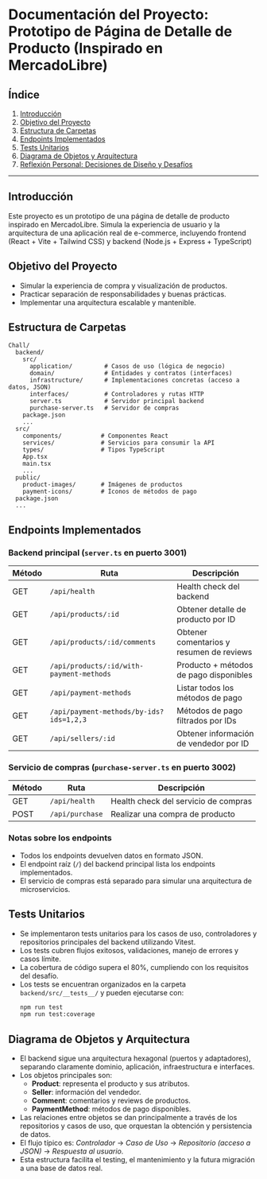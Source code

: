 # Documentación del Proyecto: Prototipo de Página de Detalle de Producto (Inspirado en MercadoLibre)

## Índice
1. [Introducción](#introducción)
2. [Objetivo del Proyecto](#objetivo-del-proyecto)
3. [Estructura de Carpetas](#estructura-de-carpetas)
4. [Endpoints Implementados](#endpoints-implementados)
5. [Tests Unitarios](#tests-unitarios)
6. [Diagrama de Objetos y Arquitectura](#diagrama-de-objetos-y-arquitectura)
7. [Reflexión Personal: Decisiones de Diseño y Desafíos](#reflexion-personal-decisiones-de-diseno-y-desafios)

---

## Introducción
Este proyecto es un prototipo de una página de detalle de producto inspirado en MercadoLibre. Simula la experiencia de usuario y la arquitectura de una aplicación real de e-commerce, incluyendo frontend (React + Vite + Tailwind CSS) y backend (Node.js + Express + TypeScript)

## Objetivo del Proyecto
- Simular la experiencia de compra y visualización de productos.
- Practicar separación de responsabilidades y buenas prácticas.
- Implementar una arquitectura escalable y mantenible.

## Estructura de Carpetas
```
Chall/
  backend/
    src/
      application/         # Casos de uso (lógica de negocio)
      domain/              # Entidades y contratos (interfaces)
      infrastructure/      # Implementaciones concretas (acceso a datos, JSON)
      interfaces/          # Controladores y rutas HTTP
      server.ts            # Servidor principal backend
      purchase-server.ts   # Servidor de compras
    package.json
    ...
  src/
    components/           # Componentes React
    services/             # Servicios para consumir la API
    types/                # Tipos TypeScript
    App.tsx
    main.tsx
    ...
  public/
    product-images/       # Imágenes de productos
    payment-icons/        # Íconos de métodos de pago
  package.json
  ...
```

## Endpoints Implementados

### Backend principal (`server.ts` en puerto 3001)

| Método | Ruta                                      | Descripción                                      |
|--------|-------------------------------------------|--------------------------------------------------|
| GET    | `/api/health`                             | Health check del backend                         |
| GET    | `/api/products/:id`                       | Obtener detalle de producto por ID                |
| GET    | `/api/products/:id/comments`              | Obtener comentarios y resumen de reviews          |
| GET    | `/api/products/:id/with-payment-methods`  | Producto + métodos de pago disponibles            |
| GET    | `/api/payment-methods`                    | Listar todos los métodos de pago                  |
| GET    | `/api/payment-methods/by-ids?ids=1,2,3`   | Métodos de pago filtrados por IDs                 |
| GET    | `/api/sellers/:id`                        | Obtener información de vendedor por ID            |

### Servicio de compras (`purchase-server.ts` en puerto 3002)

| Método | Ruta              | Descripción                                 |
|--------|-------------------|---------------------------------------------|
| GET    | `/api/health`     | Health check del servicio de compras        |
| POST   | `/api/purchase`   | Realizar una compra de producto             |

### Notas sobre los endpoints
- Todos los endpoints devuelven datos en formato JSON.
- El endpoint raíz (`/`) del backend principal lista los endpoints implementados.
- El servicio de compras está separado para simular una arquitectura de microservicios.

## Tests Unitarios
- Se implementaron tests unitarios para los casos de uso, controladores y repositorios principales del backend utilizando Vitest.
- Los tests cubren flujos exitosos, validaciones, manejo de errores y casos límite.
- La cobertura de código supera el 80%, cumpliendo con los requisitos del desafío.
- Los tests se encuentran organizados en la carpeta `backend/src/__tests__/` y pueden ejecutarse con:
  ```bash
  npm run test
  npm run test:coverage
  ```

## Diagrama de Objetos y Arquitectura
- El backend sigue una arquitectura hexagonal (puertos y adaptadores), separando claramente dominio, aplicación, infraestructura e interfaces.
- Los objetos principales son:
  - **Product**: representa el producto y sus atributos.
  - **Seller**: información del vendedor.
  - **Comment**: comentarios y reviews de productos.
  - **PaymentMethod**: métodos de pago disponibles.
- Las relaciones entre objetos se dan principalmente a través de los repositorios y casos de uso, que orquestan la obtención y persistencia de datos.
- El flujo típico es: _Controlador_ → _Caso de Uso_ → _Repositorio (acceso a JSON)_ → _Respuesta al usuario_.
- Esta estructura facilita el testing, el mantenimiento y la futura migración a una base de datos real.